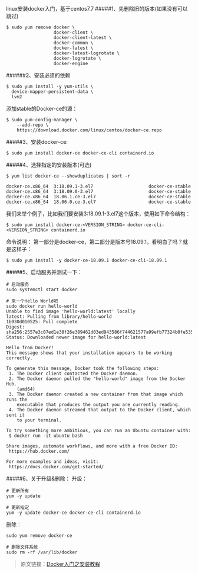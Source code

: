 linux安装docker入门，基于centos7.7
#####1、先删除旧的版本(如果没有可以跳过)
```
$ sudo yum remove docker \
                  docker-client \
                  docker-client-latest \
                  docker-common \
                  docker-latest \
                  docker-latest-logrotate \
                  docker-logrotate \
                  docker-engine
```
######2、安装必须的依赖
```
$ sudo yum install -y yum-utils \
  device-mapper-persistent-data \
  lvm2
```
添加stable的Docker-ce的源：
```
$ sudo yum-config-manager \
    --add-repo \
    https://download.docker.com/linux/centos/docker-ce.repo
```
#####3、安装docker-ce:
```
$ sudo yum install docker-ce docker-ce-cli containerd.io
```
#####4、选择指定的安装版本(可选)
```
$ yum list docker-ce --showduplicates | sort -r

docker-ce.x86_64  3:18.09.1-3.el7                     docker-ce-stable
docker-ce.x86_64  3:18.09.0-3.el7                     docker-ce-stable
docker-ce.x86_64  18.06.1.ce-3.el7                    docker-ce-stable
docker-ce.x86_64  18.06.0.ce-3.el7                    docker-ce-stable
```
我们来举个例子，比如我们要安装3:18.09.1-3.el7这个版本，使用如下命令结构：
```
$ sudo yum install docker-ce-<VERSION_STRING> docker-ce-cli-<VERSION_STRING> containerd.io
```
命令说明：
第一部分是docker-ce，第二部分是版本号18.09.1，看明白了吗？就是这样子：
```
$ sudo yum install -y docker-ce-18.09.1 docker-ce-cli-18.09.1
```
#####5、启动服务并测试一下：
```
# 启动服务
sudo systemctl start docker

# 来一个Hello World吧
sudo docker run hello-world
Unable to find image 'hello-world:latest' locally
latest: Pulling from library/hello-world
1b930d010525: Pull complete
Digest: sha256:2557e3c07ed1e38f26e389462d03ed943586f744621577a99efb77324b0fe535
Status: Downloaded newer image for hello-world:latest

Hello from Docker!
This message shows that your installation appears to be working correctly.

To generate this message, Docker took the following steps:
 1. The Docker client contacted the Docker daemon.
 2. The Docker daemon pulled the "hello-world" image from the Docker Hub.
    (amd64)
 3. The Docker daemon created a new container from that image which runs the
    executable that produces the output you are currently reading.
 4. The Docker daemon streamed that output to the Docker client, which sent it
    to your terminal.

To try something more ambitious, you can run an Ubuntu container with:
 $ docker run -it ubuntu bash

Share images, automate workflows, and more with a free Docker ID:
 https://hub.docker.com/

For more examples and ideas, visit:
 https://docs.docker.com/get-started/
```
#####6、关于升级&删除：
升级：
```
# 更新所有
yum -y update

# 更新指定
yum -y update docker-ce docker-ce-cli containerd.io
```
删除：
```
sudo yum remove docker-ce

# 删除文件系统
sudo rm -rf /var/lib/docker
```

> 原文链接：[Docker入门之安装教程](https://www.toimc.com/docker%E5%85%A5%E9%97%A8%E4%B9%8B%E5%AE%89%E8%A3%85%E6%95%99%E7%A8%8B/#more)
